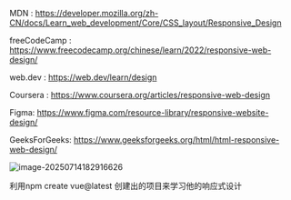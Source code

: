 MDN : https://developer.mozilla.org/zh-CN/docs/Learn_web_development/Core/CSS_layout/Responsive_Design

freeCodeCamp : https://www.freecodecamp.org/chinese/learn/2022/responsive-web-design/

web.dev : https://web.dev/learn/design

Coursera : https://www.coursera.org/articles/responsive-web-design

Figma: https://www.figma.com/resource-library/responsive-website-design/

GeeksForGeeks: https://www.geeksforgeeks.org/html/html-responsive-web-design/



![image-20250714182916626](C:\Users\admin\AppData\Roaming\Typora\typora-user-images\image-20250714182916626.png)

利用npm create vue@latest 创建出的项目来学习他的响应式设计